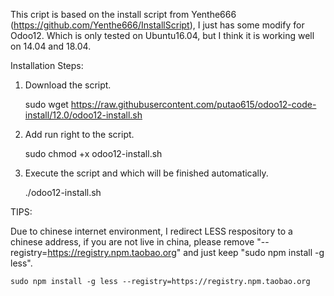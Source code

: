 This cript is based on the install script from Yenthe666 (https://github.com/Yenthe666/InstallScript), I just has some modify for Odoo12. Which is only tested on Ubuntu16.04, but I think it is working well on 14.04 and 18.04.

Installation Steps:

1. Download the script.

    sudo wget https://raw.githubusercontent.com/putao615/odoo12-code-install/12.0/odoo12-install.sh

2. Add run right to the script.

    sudo chmod +x odoo12-install.sh

3. Execute the script and which will be finished automatically.

    ./odoo12-install.sh


TIPS:

Due to chinese internet environment, I redirect LESS respository to a chinese address, if you are not live in china, please remove "--registry=https://registry.npm.taobao.org" and just keep "sudo npm install -g less".

    sudo npm install -g less --registry=https://registry.npm.taobao.org

